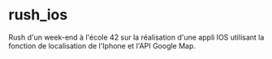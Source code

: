 # rush_ios

Rush d'un week-end à l'école 42 sur la réalisation d'une appli IOS
utilisant la fonction de localisation de l'Iphone et l'API Google Map.
